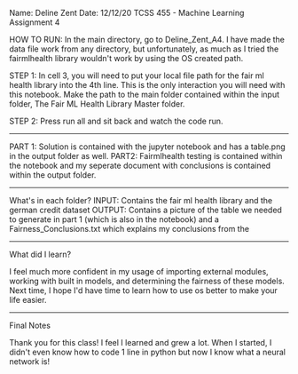 Name: Deline Zent
Date: 12/12/20
TCSS 455 - Machine Learning
Assignment 4

HOW TO RUN:
In the main directory, go to Deline_Zent_A4. I have made the data file work from any directory, but unfortunately, as much as I tried the fairmlhealth library wouldn't work by using the OS created path. 

STEP 1: In cell 3, you will need to put your local file path for the fair ml health library into the 4th line. This is the only interaction you will need with this notebook. Make the path to the main folder contained within the input folder, The Fair ML Health Library Master folder.

STEP 2: Press run all and sit back and watch the code run. 
_________________________________________________________________________________________

PART 1: Solution is contained with the jupyter notebook and has a table.png in the output folder as well.
PART2: Fairmlhealth testing is contained within the notebook and my seperate document with conclusions is contained within the output folder.
_________________________________________________________________________________________

What's in each folder?
INPUT: Contains the fair ml health library and the german credit dataset
OUTPUT: Contains a picture of the table we needed to generate in part 1 (which is also in the notebook) and a Fairness_Conclusions.txt which explains my conclusions from the 

_________________________________________________________________________________________

What did I learn?

I feel much more confident in my usage of importing external modules, working with built in models, and determining the fairness of these models. Next time, I hope I'd have time to learn how to use os better to make your life easier.

_________________________________________________________________________________________

Final Notes

Thank you for this class! I feel I learned and grew a lot. When I started, I didn't even know how to code 1 line in python but now I know what a neural network is!
